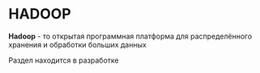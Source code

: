 # HADOOP
**Hadoop**  - то открытая программная платформа для распределённого хранения и обработки больших данных


Раздел находится в разработке

